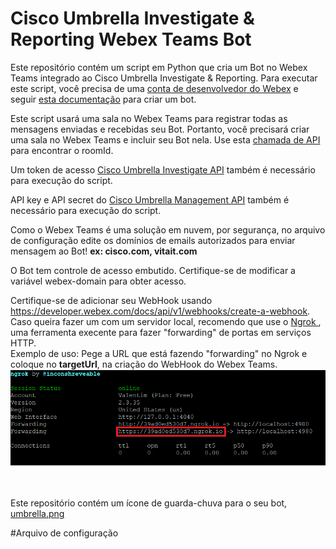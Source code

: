 # Cisco Umbrella Investigate & Reporting Webex Teams Bot

Este repositório contém um script em Python que cria um Bot no Webex Teams integrado ao Cisco Umbrella Investigate & Reporting. Para executar este script, você precisa de uma <a href= "https://developer.webex.com/login">conta de desenvolvedor do Webex</a> e seguir <a href = "https://developer.webex.com/docs/bots">esta documentação</a> para criar um bot.

Este script usará uma sala no Webex Teams para registrar todas as mensagens enviadas e recebidas seu Bot. Portanto, você precisará criar uma sala no Webex Teams e incluir seu Bot nela. Use esta <a href = "https://developer.webex.com/docs/api/v1/rooms/list-rooms"> chamada de API</a> para encontrar o roomId.

Um token de acesso <a href="https://docs.umbrella.com/investigate-api/docs/about-the-api-authentication">Cisco Umbrella Investigate API</a> também é necessário para execução do script.

API key e API secret do <a href="https://docs.umbrella.com/umbrella-api/docs/authentication-and-errors">Cisco Umbrella Management API</a> também é necessário para execução do script.

Como o Webex Teams é uma solução em nuvem, por segurança, no arquivo de configuração edite os domínios de emails autorizados para enviar mensagem ao Bot! 
<b> ex: cisco.com, vitait.com</b>

O Bot tem controle de acesso embutido. Certifique-se de modificar a variável webex-domain para obter acesso.

Certifique-se de adicionar seu WebHook usando https://developer.webex.com/docs/api/v1/webhooks/create-a-webhook. Caso queira fazer um com um servidor local, recomendo que use o <a href = "https://ngrok.com/"> Ngrok </a>, uma ferramenta execente para fazer "forwarding" de portas em serviços HTTP.</a> <br>
Exemplo de uso: Pege a URL que está fazendo "forwarding" no Ngrok e coloque no <b>targetUrl</b>, na criação do WebHook do Webex Teams.<br>
<img src="screenshots/ngrok.png"><br><br><br>

Este repositório contém um ícone de guarda-chuva para o seu bot, <a href="https://raw.githubusercontent.com/ValentimMuniz/Webexs-Tems-Umbrella-Investigate-Reporting-BOT/main/screenshots/umbrella.png">umbrella.png </a><br>

#Arquivo de configuração
